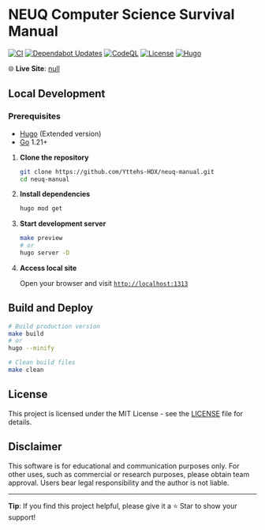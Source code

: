 # NEUQ Computer Science Survival Manual

[![CI](https://github.com/NEUQ-CS/manual/actions/workflows/ci.yml/badge.svg)](https://github.com/NEUQ-CS/manual/actions/workflows/ci.yml)
[![Dependabot Updates](https://github.com/NEUQ-CS/manual/actions/workflows/dependabot/dependabot-updates/badge.svg)](https://github.com/NEUQ-CS/manual/actions/workflows/dependabot/dependabot-updates)
[![CodeQL](https://github.com/NEUQ-CS/manual/actions/workflows/github-code-scanning/codeql/badge.svg)](https://github.com/NEUQ-CS/manual/actions/workflows/github-code-scanning/codeql)
[![License](https://img.shields.io/badge/license-MIT-blue)](LICENSE)
[![Hugo](https://img.shields.io/badge/Hugo-v0.148-orange)](https://gohugo.io/)

🌐 **Live Site**: [null](null)

## Local Development

### Prerequisites

- [Hugo](https://gohugo.io/installation/) (Extended version)
- [Go](https://golang.org/dl/) 1.21+

1. **Clone the repository**
   ```bash
   git clone https://github.com/Yttehs-HDX/neuq-manual.git
   cd neuq-manual
   ```

2. **Install dependencies**

   ```bash
   hugo mod get
   ```

3. **Start development server**

   ```bash
   make preview
   # or
   hugo server -D
   ```

4. **Access local site**

   Open your browser and visit [`http://localhost:1313`](http://localhost:1313)

## Build and Deploy

```bash
# Build production version
make build
# or
hugo --minify

# Clean build files
make clean
```

## License

This project is licensed under the MIT License - see the [LICENSE](LICENSE) file for details.

## Disclaimer

This software is for educational and communication purposes only. For other uses, such as commercial or research purposes, please obtain team approval. Users bear legal responsibility and the author is not liable.

---

**Tip**: If you find this project helpful, please give it a ⭐ Star to show your support!

